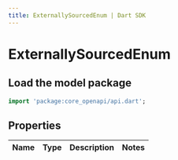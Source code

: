 ```yaml
---
title: ExternallySourcedEnum | Dart SDK
---
```


# ExternallySourcedEnum

## Load the model package
```dart
import 'package:core_openapi/api.dart';
```

## Properties
Name | Type | Description | Notes
------------ | ------------- | ------------- | -------------




